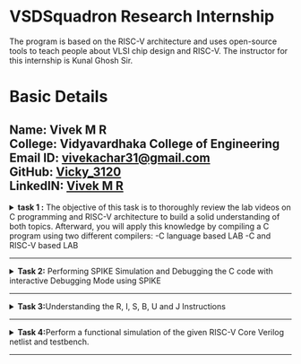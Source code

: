 # VSDSquadron Research Internship 
The program is based on the RISC-V architecture and uses open-source tools to teach people about VLSI chip design and RISC-V. The instructor for this internship is Kunal Ghosh Sir.                                                                  

# Basic Details
**Name:** Vivek M R              
**College:** Vidyavardhaka College of Engineering                                                                 
**Email ID:** vivekachar31@gmail.com          
**GitHub:** [Vicky_3120](https://github.com/Vicky)                                                                
**LinkedIN:** [Vivek M R](https://www.linkedin.com/in/vivek-m-r-b9873727a/)                                       
---

<details>
<summary> <b>task 1 :</b> The objective of this task is to thoroughly review the lab videos on C programming and RISC-V architecture to build a solid understanding of both topics. Afterward, you will apply this knowledge by compiling a C program using two different compilers:                                                              
-C language based LAB                                                                                             
-C and RISC-V based LAB          
</summary>
<br>
Task is to refer to C based and RISCV based lab videos and execute the task of compiling the C code using gcc and riscv compiler.
**C Language based LAB**

**C and RISC-V Based Labs**

This repository demonstrates the processes involved in compiling C programs and generating assembly code using both a standard GCC compiler and a RISC-V GCC compiler. It includes comprehensive steps and explanations to guide users through each stage of the compilation and debugging workflow.

**C Language-Based Lab**

Steps to Compile a .c File on Your Machine:

1. Open the bash terminal and navigate to the directory where you want to create your file.
2. Use the following command to create and edit a new .c file:
   ```sh
   leafpad sum1ton.c


**Steps to Compile a .c File on our Machine:**
 ```sh
 gcc sum1ton.c
 ./a.out
```

 
Compilation and execution complete.

![2](https://github.com/Vicky3120/vsd-riscv/blob/2450167e355d9fdaf2a71cea1f4825810287e987/task1/Screenshot%202025-03-23%20112659.png)
)

RISC - V Based lab
**Steps to Compile Using RISC-V GCC Compiler:**
1. Ensure the RISC-V GCC compiler is installed and accessible on your system.
2. Verify the .c file contents using the cat command:
   ```sh
   cat sum1ton.c


3. Compile the C program for RISC-V architecture using 01 option:
 ```sh
riscv64-unknown-elf-gcc -o1 -mabi=lp64 -march=rv64i -o sum1ton.o sum1ton.c
```
4. Disassemble the object file to view its assembly code using:
 ```sh
riscv64-unknown-elf-objdump -d sum1ton.o
```
5.minimize the assembly by using following code:
```sh
riscv64-unknown-elf-objdump -d sum1ton.o | less
```
 a)we extract main function's assembly code by using:
   ```sh
/main
```
6. Use /main in the terminal to locate the main function in the assembly output.
![4](https://github.com/Vicky3120/vsd-riscv/blob/2450167e355d9fdaf2a71cea1f4825810287e987/task1/Screenshot%202025-03-23%20112719.png)
)

7.Compile the C program for RISC-V architecture using ofast option:
```sh
riscv64-unknown-elf-gcc -Ofast -mabi=lp64 -march=rv64i -o sum1ton.o sum1ton.c
```
8.Disassemble the object file to view its assembly code using:
```sh
riscv64-unknown-elf-objdump -d sum1ton.o
```
9.minimize the assembly by using following code:
```sh
riscv64-unknown-elf-objdump -d sum1ton.o | less
```
 a)we extract main function's assembly code by using:
 ```sh
  /main
```
10. Use /main in the terminal to locate the main function in the assembly output.
![4](https://github.com/Vicky3120/vsd-riscv/blob/2450167e355d9fdaf2a71cea1f4825810287e987/task1/Screenshot%202025-03-23%20112749.png)
)

Explanation of Key Commands and Options: 
1. -mabi=lp64: Specifies the Application Binary Interface (ABI) for 64-bit integers, pointers, and long data types, suitable for 64-bit RISC-V architecture.

2. -march=rv64i: Indicates the 64-bit RISC-V base integer instruction set architecture.

3. -O1: Enables basic optimization for better performance without significantly increasing compilation time.

4. -Ofast: Optimize the code aggressively for the best possible speed.

5. riscv64-unknown-elf-objdump: A tool for disassembling RISC-V binaries to examine the code structure and debug it effectively.
 
   </details>

---
<details>
<summary><b>Task 2:</b> Performing SPIKE Simulation and Debugging the C code with interactive Debugging Mode using SPIKE </summary>

### SPIKE SIMULAION

the target is to run ```sum1ton.c``` code using both ```gcc compiler``` and ```riscv compiler```, and both of the compiler must display the same output on the terminal. So to compile the code using **gcc compiler**, use the following command:
```
gcc sum_1ton.c  
./a.out
```
And to compile the code using **riscv compiler**, use the following command:  
```
spike pk sum_1ton.o
```
![Spike Simulation](https://github.com/Vicky3120/vsd-riscv/blob/39222efab0a3c052c76bfdae41ae52f1991aff86/task%202/Screenshot%202025-04-08%20185059.png)

##Steps to Debug the output
```sh
spike -d pk sum1ton.c
```
// Debugger Mode will open and the operation is performed as shown in the figure

![Spike Debugger](https://github.com/Vicky3120/vsd-riscv/blob/39222efab0a3c052c76bfdae41ae52f1991aff86/task%202/Screenshot%202025-04-08%20191804.png)

### Explination of Key Commands:
1. Spike: Spike is a open-source C++ simulator for the RISC-V ISA that models a RISC-V core and cache system. It can be used to run programs and a Linux Kernal, and can be a starting point for running software on a RISC-V target.

2. -d: This flag is for debugging mode. It tells Spike to run in debug mode, allowing step-by-step execution, inspecting registers, memory, etc. Useful for identifying the errors and analyzing program behaviour.

3. pk: This refers to the proxy kernal, which acts as a lightweight OS for RISC-V. The proxy kernal handles system calls and facilities program execution in the simulated environment.

</details>
</details>

---

<details>
<summary><b>Task 3:</b>Understanding the R, I, S, B, U and J Instructions</summary>


# BASICS

 ## Instruction Types and Fields

The RISC-V instructions are categorized into types based on their field organization. Each type has specific fields like opcode, func3, func7, immediate values, and register numbers. The types include:
- **R-type**: Register type
- **I-type**: Immediate type
- **S-type**: Store type
- **B-type**: Branch type
- **U-type**: Upper immediate type
- **J-type**: Jump type

## Opcode and Function Fields
- **Opcode**: Determines the type of instruction.
- **func3** and **func7**: Further specify the operation within the instruction type.
  - Example: In R-type instructions, func3 and func7 differentiate between operations like addition and subtraction.
## Immediate Values and Registers
- **Immediate Values**: Encoded in specific fields within the instruction.
  - Example: I-type instructions use a 12-bit immediate value field along with source and destination registers.
- **Registers**: Specified in fields such as rd (destination register), rs1 (source register 1), and rs2 (source register 2).
### Example - U-Type Instruction
Consider the `lui` (Load Upper Immediate) instruction:
- **Assembly**: `lui x5, 0x12345`
- **Encoding**: The immediate value `0x12345` is placed in the instruction’s immediate field, and the destination register `x5` is specified in the rd field.
- **Machine Execution**: The machine loads the upper 20 bits of the immediate value into the upper 20 bits of register `x5`.
   ## Arithmetic Instructions
- **ADD**: Adds values in two registers and stores the result in a third register.
  - Example: `ADD rd, rs1, rs2` (rd = rs1 + rs2)
- **ADDI**: Adds a register and an immediate value (constant) and stores the result.
  - Example: `ADDI rd, rs1, imm` (rd = rs1 + imm)
## Logical Instructions
- **AND, OR, XOR**: Perform bitwise operations.
  - Example: `AND rd, rs1, rs2` (rd = rs1 & rs2)
## Branch Instructions
- **BEQ**: Branch if equal.
  - Example: `BEQ rs1, rs2, offset` (if rs1 == rs2, PC = PC + offset)
- **BNE**: Branch if not equal.
  - Example: `BNE rs1, rs2, offset` (if rs1 != rs2, PC = PC + offset)
## Load and Store Instructions
- **LW**: Load word from memory.
  - Example: `LW rd, offset(rs1)` (rd = memory[rs1 + offset])
- **SW**: Store word to memory.
  - Example: `SW rs1, offset(rs2)` (memory[rs2 + offset] = rs1)
## Special Instructions
- **AUIPC**: Add upper immediate to PC.
  - Example: `AUIPC rd, imm` (rd = PC + imm << 12)
## Branch and Jump Instructions
- **Jump (J)**: Unconditional branch to a specified address.
- **Branch (B)**: Conditional branch based on a comparison.
## RV32I Extensions
RISC-V allows optional extensions for additional functionality:
- **M**: Integer multiplication and division.
- **A**: Atomic instructions.
- **F, D, Q**: Floating-point operations (32-bit, 64-bit, 128-bit).
- **C**: Compressed instructions.
### RISC-V R-Type Instructions
R-type instructions are used for operations that involve only registers. These instructions typically perform arithmetic, logical, and shift operations.
#### Format: 
![image](https://github.com/Vicky3120/vsd-riscv/blob/0348607a15c39ffe63a27ebc95b305d2876f9404/task%203/r%20type.png)
- **opcode**: Specifies the operation (e.g., 0110011 for integer register-register operations).
- **rd**: Destination register.
- **funct3**: Further specifies the operation.
- **rs1**: First source register.
- **rs2**: Second source register.
- **funct7**: Further specifies the operation.
### I-Type Instructions
I-Type instructions cover various operations, including immediate arithmetic, load operations, and certain control flow instructions.
### Extracting Immediate Value
- The immediate value spans bits [31:20].
- To extract this value:
  - Mask the instruction to isolate the relevant bits.
  - Perform a right shift to align the immediate value to the least significant bits (LSBs).
- **Example**: If the instruction value is `0x12345678`, the immediate value is extracted as follows:
  ```cpp
  uint32_t imm_i = (instruction & 0xFFF00000) >> 20;
![image](https://github.com/Vicky3120/vsd-riscv/blob/0348607a15c39ffe63a27ebc95b305d2876f9404/task%203/i%20type.png)
**Example: ADDI rd, rs1, imm**
- **opcode**: 0010011 (for immediate arithmetic operations)
- **funct3**: 000 (for ADDI)
- **imm**: Immediate value
- **rs1**: Source register 1
- **rd**: Destination register
### S-Type Instructions
![image](https://github.com/Vicky3120/vsd-riscv/blob/0348607a15c39ffe63a27ebc95b305d2876f9404/task%203/s%20type.png)
**Example: SW rs2, imm(rs1)**
- **opcode**: 0100011 (for store operations)
- **funct3**: 010 (for SW)
- **imm**: Immediate value (split into imm[11:5] and imm[4:0])
- **rs1**: Base address register
- **rs2**: Source register to be stored
### B-Type Instructions
![image](https://github.com/Vicky3120/vsd-riscv/blob/0348607a15c39ffe63a27ebc95b305d2876f9404/task%203/b%20type.png)
**Example: BEQ rs1, rs2, imm**
- **opcode**: 1100011 (for branch operations)
- **funct3**: 000 (for BEQ)
- **imm**: Immediate value (split into imm[12], imm[10:5], imm[4:1], imm[11])
- **rs1**: Source register 1
- **rs2**: Source register 2
### U-Type Instructions
U-Type instructions are used for operations like loading upper immediate (LUI) and adding upper immediate to PC (AUIPC).
### Extracting Immediate Value
- The immediate value in U-type instructions spans bits [31:12].
- To extract this value, you can mask the instruction with `0xFFFFF000`.
- **Example**: If the instruction value is `0x12345000`, applying the mask will yield `0x12345000`.
### Encoding and Usage
- The immediate value extracted directly forms part of the U-type instruction.
  - For **LUI**, this value is loaded into the destination register.
  - For **AUIPC**, this value is added to the current PC.
![image](https://github.com/Vicky3120/vsd-riscv/blob/0348607a15c39ffe63a27ebc95b305d2876f9404/task%203/u%20type.png)
**Example: LUI rd, imm**
- **opcode**: 0110111 (for LUI)
- **imm**: Upper 20 bits of the immediate value
- **rd**: Destination register
### J-Type Instructions
![image](https://github.com/Vicky3120/vsd-riscv/blob/0348607a15c39ffe63a27ebc95b305d2876f9404/task%203/j%20type.png)
**Example: JAL rd, imm**
- **opcode**: 1101111 (for JAL)
- **imm**: Immediate value (split into imm[20], imm[10:1], imm[11], imm[19:12])
- **rd**: Destination register (stores the return address)

# 32-Bit instruction code for 15 unique RISC-V instructions
![Instructions](https://github.com/Vicky3120/vsd-riscv/blob/0348607a15c39ffe63a27ebc95b305d2876f9404/task%203/main.png)

</details>
</details>


---
<details><summary><b>
Task 4:</b>Perform a functional simulation of the given RISC-V Core Verilog netlist and 
testbench. </summary>

<br>

Functional simulation of RISC-V cores involves verifying that the core behaves correctly according to its design specifications. This process includes testing all possible instructions, ensuring compliance with the RISC-V instruction set architecture (ISA), and checking for any security vulnerabilities or malicious logic


 # About iverilog and gtkwave
1. Icarus Verilog is an implementation of the Verilog hardware description language.
2. GTKWave is a fully featured GTK+ v1. 2 based wave viewer for Unix and Win32 which reads Ver Structural Verilog Compiler generated AET files as well as standard Verilog VCD/EVCD files and allows their viewing.

**Step 1: installation of iverilog and gtkwave**
   using the below commands in ubuntu
   ```sh
   $   sudo apt get update
   $   sudo apt get install iverilog gtkwave
   ```

 **Step 2: clone the repository and download the netlist files for simulation by entering the following commands in terminal.**
  ```sh
   $ git clone https://github.com/vinayrayapati/iiitb_rv32i
   $ cd iiitb_rv32i
   $ gedit iiitb_rv32i.v
   $ gedit iiitb_rv32i_tb.v
   ```
**Step 3: To simulate and run the verilog code , enter the following commands in your terminal.**
  ```sh
 $ iverilog -o iiitb_rv32i iiitb_rv32i.v iiitb_rv32i_tb.v
 $ ./iiitb_rv32i
   ```
**Step 4:To see the output waveform in gtkwave, enter the following commands in your terminal.**
 ```sh
 $ gtkwave iiitb_rv32i.vcd
   ```
# The output waveform :
As shown in the figure below, all the instructions in the given verilog file is hard-coded. Hard-coded means that instead of following the RISCV specifications bit pattern, the designer has hard-coded each instructions based on their own pattern. 

![image](https://github.com/Vicky3120/vsd-riscv/blob/356c8adb02203f6320da40c4a55ac8f6a21c76f7/task4/code.png)


## Analysis of output waveforms
The waveform includes the following key signals:

clk: The clock signal driving the design.

NPC [31:0]: The next program counter value.

WB_OUT [31:0]: The write-back output signal.


**1. add r6,r1,r2**
![ADD](https://github.com/Vicky3120/vsd-riscv/blob/356c8adb02203f6320da40c4a55ac8f6a21c76f7/task4/ADD.jpg))



**2. sub r7,r1,r2**
![SUB](https://github.com/Vicky3120/vsd-riscv/blob/356c8adb02203f6320da40c4a55ac8f6a21c76f7/task4/SUB.jpg)


**3. and r8,r1,r3**
![AND](https://github.com/Vicky3120/vsd-riscv/blob/356c8adb02203f6320da40c4a55ac8f6a21c76f7/task4/AND.jpg)


**4. or r9,r2,r5**
![OR](https://github.com/Vicky3120/vsd-riscv/blob/356c8adb02203f6320da40c4a55ac8f6a21c76f7/task4/OR.jpg)


**5. xor r10,r1,r4**
![XOR](https://github.com/Vicky3120/vsd-riscv/blob/356c8adb02203f6320da40c4a55ac8f6a21c76f7/task4/XOR.jpg)


**6. slt r11,r2,r4**
![SLT](https://github.com/Vicky3120/vsd-riscv/blob/356c8adb02203f6320da40c4a55ac8f6a21c76f7/task4/SLT.jpg)

 
**7. addi r12,r4,5**
![ADDI](https://github.com/Vicky3120/vsd-riscv/blob/356c8adb02203f6320da40c4a55ac8f6a21c76f7/task4/ADDI.jpg)


**8. sw r3,r1,2**
![WhatsApp Image 2025-02-10 at 15 42 05_af74797c](https://github.com/user-attachments/assets/a604fcf4-a0bd-4e7a-8dad-64a755dd7197)


**9.  lw r13,r1,2**
![LW](https://github.com/Vicky3120/vsd-riscv/blob/356c8adb02203f6320da40c4a55ac8f6a21c76f7/task4/LW.jpg)


**10.  beq r0,r0,15**
![BEQ](https://github.com/Vicky3120/vsd-riscv/blob/356c8adb02203f6320da40c4a55ac8f6a21c76f7/task4/BEQ.jpg)


---


<details><summary><b>
Task 5:</b>Implementation of Full Adder using VSDSquadron Mini Board.</summary>

## Project Overview
A full adder is a digital circuit that adds two binary digits and a carry-in digit to produce a sum and carry-out digit.


## Pin Configuration
| **Component** | **Pin** |
|----------------|---------|
| **VSD SQUADRON BOARD** | **Led** |
| **SUM LED ** | **Pin4(PD4)** |
| **Carry LED ** | **Pin5(PD5)** |


## Truth Table
![Truth table](https://github.com/Vicky3120/vsd-riscv/blob/146ea997bd6d9ab11cd10dde0e393ddf97036b35/task%205/1745232449966671_r4_311753843779268336.png)


## Circuit Diagram
![WhatsApp Image 2025-02-17 at 22 44 58_d3bfbe8d](https://github.com/Vicky3120/vsd-riscv/blob/146ea997bd6d9ab11cd10dde0e393ddf97036b35/task%205/1745232440572963_r4_311753843685108336.png)


## Working
Step-by-Step Working on the VSDSquadron Mini Board
1. Input Mechanism (GPIO Inputs)
The input values (A, B, and Cin) are provided using GPIO inputs through buttons or switches connected to the VSDSquadron Mini board. These GPIO inputs represent the binary bits that the full adder will process.

2. Logic Processing Using FPGA
The full adder logic is implemented in Verilog and synthesized onto the FPGA present on the VSDSquadron Mini board.
The Verilog code defines the Boolean logic for the Sum and Carry outputs:

Sum = A ^ B ^ Cin

Carry = (A & B) | (B & Cin) | (Cin & A)

The FPGA reads the input values in real-time from the GPIO pins, processes them using the logic implemented in Verilog, and generates the corresponding outputs.

3. Output Representation
The output signals, Sum and Carry, are connected to LEDs or 7-segment display segments on the VSDSquadron Mini board.
Depending on the logic result:

If the Sum or Carry output is HIGH (1), the corresponding LED lights up.

If the output is LOW (0), the LED remains off.

#Demonstration Video
(https://drive.google.com/file/d/1tuhI6xsBiz7pAaFAqvZJdvrKcOE6OaUm/view?usp=sharing)


</details>
</details>

---





